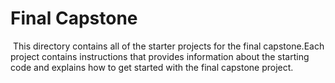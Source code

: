 # Final Capstone
​
This directory contains all of the starter projects for the final capstone.​Each project contains instructions that provides information about the starting code and explains how to get started with the final capstone project.